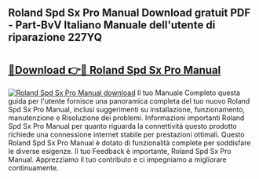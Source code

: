 ## Roland Spd Sx Pro Manual Download gratuit PDF - Part-BvV Italiano Manuale dell'utente di riparazione 227YQ

# <h2><a href="http://dfbmqqq.blite.top/?on=Roland+Spd+Sx+Pro+Manual">🔗Download 👉🔴 Roland Spd Sx Pro Manual</a></h2>

[![Roland Spd Sx Pro Manual download](https://i.imgur.com/lujVjoI.png)](http://dfbmqqq.blite.top/?on=Roland+Spd+Sx+Pro+Manual)
Il tuo Manuale Completo questa guida per l'utente fornisce una panoramica completa del tuo nuovo Roland Spd Sx Pro Manual, inclusi suggerimenti su installazione, funzionamento, manutenzione e Risoluzione dei problemi. Informazioni importanti Roland Spd Sx Pro Manual per quanto riguarda la connettività questo prodotto richiede una connessione internet stabile per prestazioni ottimali. Questo Roland Spd Sx Pro Manual è dotato di funzionalità complete per soddisfare le diverse esigenze. Il tuo Feedback è importante, Roland Spd Sx Pro Manual. Apprezziamo il tuo contributo e ci impegniamo a migliorare continuamente.
